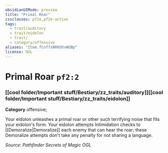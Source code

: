 ```yaml
---
obsidianUIMode: preview
title: "Primal Roar"
cssclasses: pf2e,pf2e-action
tags:
  - trait/auditory
  - trait/eidolon
  - trait/
  - category/offensive
aliases: "Item.fCnf7sNRKdVvWGBp"
license: OGL
---
```

# Primal Roar `pf2:2`

### [[cool folder/Important stuff/Bestiary/zz_traits/auditory]][[cool folder/Important stuff/Bestiary/zz_traits/eidolon]]

**Category** offensive; 




Your eidolon unleashes a primal roar or other such terrifying noise that fits your eidolon's form. Your eidolon attempts Intimidation checks to [[Demoralize|Demoralize]] each enemy that can hear the roar; these Demoralize attempts don't take any penalty for not sharing a language.

*Source: Pathfinder Secrets of Magic*
*OGL*